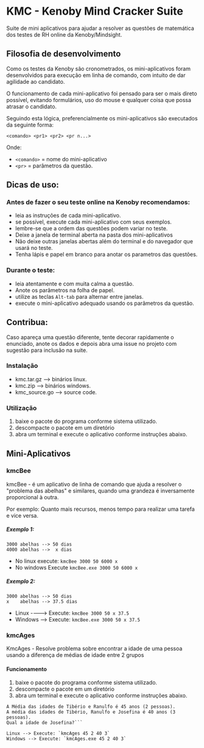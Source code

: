 # KMC - Kenoby Mind Cracker Suite

Suite de mini aplicativos para ajudar a resolver as questões de matemática dos testes de RH online da Kenoby/Mindsight.

## Filosofia de desenvolvimento
Como os testes da Kenoby são cronometrados, os mini-aplicativos foram desenvolvidos para execução em linha de comando, com intuito de dar agilidade ao candidato.

O funcionamento de cada mini-aplicativo foi pensado para ser o mais direto possível, evitando formulários, uso do mouse e qualquer coisa que possa atrasar o candidato.

Seguindo esta lógica, preferencialmente os mini-aplicativos são executados da seguinte forma:

`<comando> <pr1> <pr2> <pr n...>`

Onde:
* `<comando>` = nome do mini-aplicativo
* `<pr>` = parâmetros da questão.

## Dicas de uso:

### Antes de fazer o seu teste online na Kenoby recomendamos:
- leia as instruções de cada mini-aplicativo.
- se possível, execute cada mini-aplicativo com seus exemplos.
- lembre-se que a ordem das questões podem variar no teste.
- Deixe a janela de terminal aberta na pasta dos mini-aplicativos
- Não deixe outras janelas abertas além do terminal e do navegador que usará no teste.
- Tenha lápis e papel em branco para anotar os parametros das questões.

### Durante o teste:
- leia atentamente e com muita calma a questão.
- Anote os parâmetros na folha de papel.
- utilize as teclas `Alt-tab` para alternar entre janelas.
- execute o mini-aplicativo adequado usando os parâmetros da questão.

## Contribua:
Caso apareça uma questão diferente, tente decorar rapidamente o enunciado, anote os dados e depois abra uma issue no projeto com sugestão para inclusão na suite.

### Instalação

* kmc.tar.gz --> binários linux.
* kmc.zip --> binários windows.
* kmc_source.go --> source code.

### Utilização

1. baixe o pacote do programa conforme sistema utilizado.
2. descompacte o pacote em um diretório
3. abra um terminal e execute o aplicativo conforme instruções abaixo.

## Mini-Aplicativos

### kmcBee

kmcBee - é um aplicativo de linha de comando que ajuda a resolver o "problema das abelhas" e similares, quando uma grandeza é inversamente proporcional à outra.

Por exemplo:  Quanto mais recursos, menos tempo para realizar uma tarefa e vice versa.

##### Exemplo 1:
	3000 abelhas --> 50 dias
	4000 abelhas -->  x dias

* No linux execute: `kmcBee 3000 50 6000 x`
* No windows Execute `kmcBee.exe 3000 50 6000 x`

##### Exemplo 2:
	3000 abelhas --> 50 dias
	x    abelhas --> 37.5 dias

* Linux ---->	Execute: `kmcBee 3000 50 x 37.5`
* Windows --> Execute: `kmcBee.exe 3000 50 x 37.5`

### kmcAges

KmcAges - Resolve problema sobre encontrar a idade de uma pessoa usando a diferença de médias de idade entre 2 grupos

#### Funcionamento

1. baixe o pacote do programa conforme sistema utilizado.
2. descompacte o pacote em um diretório
3. abra um terminal e execute o aplicativo conforme instruções abaixo.
```
A Média das idades de Tibério e Ranulfo é 45 anos (2 pessoas).
A média das idades de Tibério, Ranulfo e Josefina é 40 anos (3 pessoas).
Qual a idade de Josefina?```

Linux --> Execute: `kmcAges 45 2 40 3`
Windows --> Execute: `kmcAges.exe 45 2 40 3`
